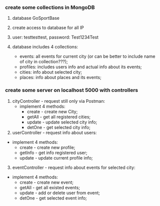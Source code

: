 ### create some collections in MongoDB

1. database GoSportBase
2. create access to database for all IP
3. user: testtesttest, password: Test1234Test
4. database includes 4 collections:

   - events: all events for current city (or can be better to include name of city in collection???);
   - profiles: includes users info and actual info about its events;
   - cities: info about selected city;
   - places: info about places and its events;

### create some server on localhost 5000 with controllers

1. cityController - request still only via Postman:
   - implement 4 methods:
     - create - create new City;
     - getAll - get all registered cities;
     - update - update selected city info;
     - detOne - get selected city info;
2. userController - request info about users:

- implement 4 methods:
  - create - create new profile;
  - getInfo - get info registered user;
  - update - update current profile info;

3. eventController - request info about events for selected city:

- implement 4 methods:
  - create - create new event;
  - getAll - get all existed events;
  - update - add or delete user from event;
  - detOne - get selected event info;
